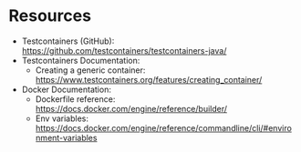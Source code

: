 
# Resources
- Testcontainers (GitHub): https://github.com/testcontainers/testcontainers-java/
- Testcontainers Documentation:
  - Creating a generic container: https://www.testcontainers.org/features/creating_container/
- Docker Documentation: 
  - Dockerfile reference: https://docs.docker.com/engine/reference/builder/
  - Env variables: https://docs.docker.com/engine/reference/commandline/cli/#environment-variables